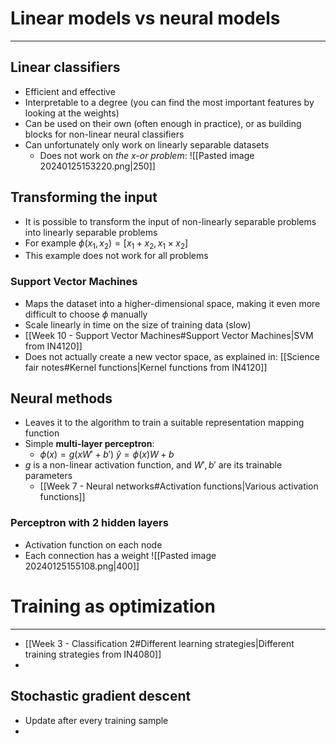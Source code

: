 
# Linear models vs neural models
---

## Linear classifiers
* Efficient and effective
* Interpretable to a degree (you can find the most important features by looking at the weights)
* Can be used on their own (often enough in practice), or as building blocks for non-linear neural classifiers
* Can unfortunately only work on linearly separable datasets
	* Does not work on _the x-or problem_:
![[Pasted image 20240125153220.png|250]]


## Transforming the input

* It is possible to transform the input of non-linearly separable problems into linearly separable problems
* For example $\phi (x_1,x_2)=[x_1+x_2,x_{1}\times x_2]$
* This example does not work for all problems

### Support Vector Machines

* Maps the dataset into a higher-dimensional space, making it even more difficult to choose $\phi$ manually
* Scale linearly in time on the size of training data (slow)
* [[Week 10 - Support Vector Machines#Support Vector Machines|SVM from IN4120]]
* Does not actually create a new vector space, as explained in: [[Science fair notes#Kernel functions|Kernel functions from IN4120]]

## Neural methods

* Leaves it to the algorithm to train a suitable representation mapping function
* Simple **multi-layer perceptron**:
	*   $\phi (x) = g(xW'+b')$
		$\hat{y}=\phi (x)W+b$
* $g$ is a non-linear activation function, and $W',b'$ are its trainable parameters
	* [[Week 7 - Neural networks#Activation functions|Various activation functions]]

### Perceptron with 2 hidden layers
* Activation function on each node
* Each connection has a weight
![[Pasted image 20240125155108.png|400]]


# Training as optimization
---

* [[Week 3 - Classification 2#Different learning strategies|Different training strategies from IN4080]]
* 

## Stochastic gradient descent

* Update after every training sample
* 
